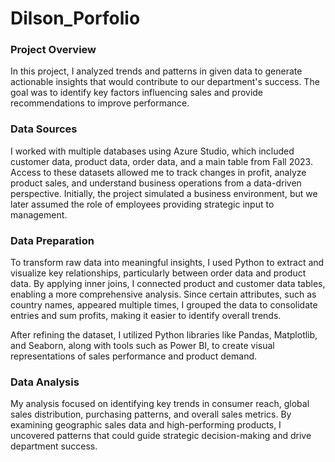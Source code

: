 # Dilson_Porfolio

### **Project Overview**

In this project, I analyzed trends and patterns in given data to generate actionable insights that would contribute to our department's success. The goal was to identify key factors influencing sales and provide recommendations to improve performance.

### **Data Sources**

I worked with multiple databases using Azure Studio, which included customer data, product data, order data, and a main table from Fall 2023. Access to these datasets allowed me to track changes in profit, analyze product sales, and understand business operations from a data-driven perspective. Initially, the project simulated a business environment, but we later assumed the role of employees providing strategic input to management.

### **Data Preparation**

To transform raw data into meaningful insights, I used Python to extract and visualize key relationships, particularly between order data and product data. By applying inner joins, I connected product and customer data tables, enabling a more comprehensive analysis. Since certain attributes, such as country names, appeared multiple times, I grouped the data to consolidate entries and sum profits, making it easier to identify overall trends.

After refining the dataset, I utilized Python libraries like Pandas, Matplotlib, and Seaborn, along with tools such as Power BI, to create visual representations of sales performance and product demand.

### **Data Analysis**

My analysis focused on identifying key trends in consumer reach, global sales distribution, purchasing patterns, and overall sales metrics. By examining geographic sales data and high-performing products, I uncovered patterns that could guide strategic decision-making and drive department success.
